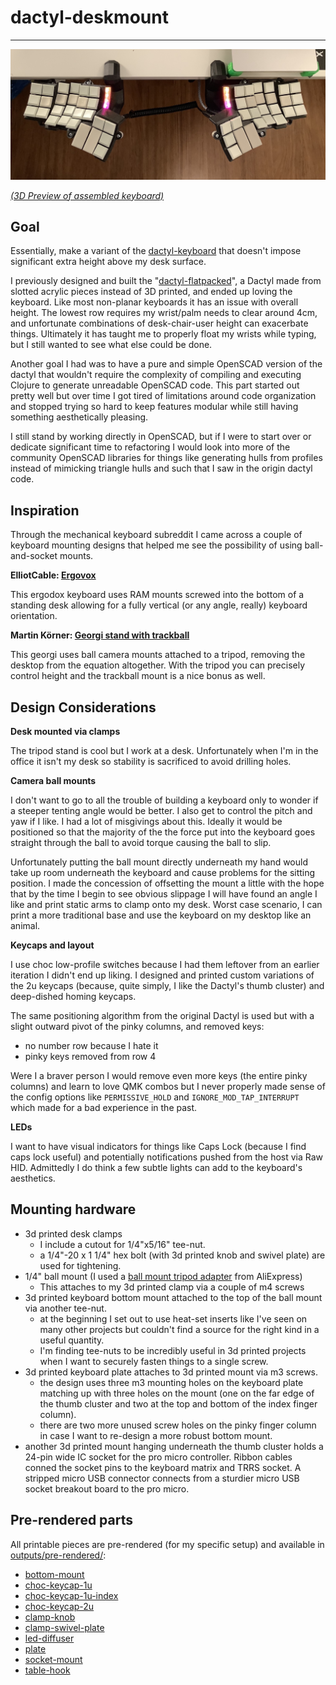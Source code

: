 # dactyl-deskmount
---
![dactyl-deskmount.jpg](outputs/dactyl-deskmount.jpg "Dactyl and desk mounting hardware")

_[(3D Preview of assembled keyboard)](outputs/preview.stl)_

## Goal

Essentially, make a variant of the [dactyl-keyboard] that doesn't impose
significant extra height above my desk surface.

I previously designed and built the "[dactyl-flatpacked]", a Dactyl made from
slotted acrylic pieces instead of 3D printed, and ended up loving the keyboard.
Like most non-planar keyboards it has an issue with overall height. The lowest
row requires my wrist/palm needs to clear around 4cm, and unfortunate
combinations of desk-chair-user height can exacerbate things. Ultimately it has
taught me to properly float my wrists while typing, but I still wanted to see
what else could be done.

Another goal I had was to have a pure and simple OpenSCAD version of the dactyl
that wouldn't require the complexity of compiling and executing Clojure to
generate unreadable OpenSCAD code. This part started out pretty well but over
time I got tired of limitations around code organization and stopped trying so
hard to keep features modular while still having something aesthetically
pleasing.

I still stand by working directly in OpenSCAD, but if I were to start
over or dedicate significant time to refactoring I would look into more of the
community OpenSCAD libraries for things like generating hulls from profiles
instead of mimicking triangle hulls and such that I saw in the origin dactyl
code.


## Inspiration

Through the mechanical keyboard subreddit I came across a couple of keyboard
mounting designs that helped me see the possibility of using ball-and-socket
mounts.

**ElliotCable: [Ergovox]**

This ergodox keyboard uses RAM mounts screwed into the bottom of a standing desk
allowing for a fully vertical (or any angle, really) keyboard orientation.

**Martin Körner: [Georgi stand with trackball]**

This georgi uses ball camera mounts attached to a tripod, removing the desktop
from the equation altogether. With the tripod you can precisely control height
and the trackball mount is a nice bonus as well.


## Design Considerations

**Desk mounted via clamps**

The tripod stand is cool but I work at a desk. Unfortunately when I'm in the
office it isn't my desk so stability is sacrificed to avoid drilling holes.


**Camera ball mounts**

I don't want to go to all the trouble of building a keyboard only to wonder if a
steeper tenting angle would be better. I also get to control the pitch and yaw
if I like. I had a lot of misgivings about this. Ideally it would be positioned
so that the majority of the the force put into the keyboard goes straight
through the ball to avoid torque causing the ball to slip.

Unfortunately putting the ball mount directly underneath my hand would take up
room underneath the keyboard and cause problems for the sitting position. I made
the concession of offsetting the mount a little with the hope that by the time I
begin to see obvious slippage I will have found an angle I like and print static
arms to clamp onto my desk. Worst case scenario, I can print a more traditional
base and use the keyboard on my desktop like an animal.

**Keycaps and layout**

I use choc low-profile switches because I had them leftover from an earlier
iteration I didn't end up liking. I designed and printed custom variations of
the 2u keycaps (because, quite simply, I like the Dactyl's thumb cluster) and
deep-dished homing keycaps.

The same positioning algorithm from the original Dactyl is used but with a
slight outward pivot of the pinky columns, and removed keys:

* no number row because I hate it
* pinky keys removed from row 4

Were I a braver person I would remove even more keys (the entire pinky columns)
and learn to love QMK combos but I never properly made sense of the config
options like `PERMISSIVE_HOLD` and `IGNORE_MOD_TAP_INTERRUPT` which made for a
bad experience in the past.

**LEDs**

I want to have visual indicators for things like Caps Lock (because I find caps
lock useful) and potentially notifications pushed from the host via Raw HID.
Admittedly I do think a few subtle lights can add to the keyboard's aesthetics.


## Mounting hardware

* 3d printed desk clamps
  * I include a cutout for 1/4"x5/16" tee-nut.
  * a 1/4"-20 x 1 1/4" hex bolt (with 3d printed knob and swivel plate) are used
    for tightening.
* 1/4" ball mount (I used a [ball mount tripod adapter] from AliExpress)
  * This attaches to my 3d printed clamp via a couple of m4 screws
* 3d printed keyboard bottom mount attached to the top of the ball mount via
  another tee-nut.
    * at the beginning I set out to use heat-set inserts like I've seen on many
      other projects but couldn't find a source for the right kind in a useful
      quantity.
    * I'm finding tee-nuts to be incredibly useful in 3d printed projects when I
      want to securely fasten things to a single screw.
* 3d printed keyboard plate attaches to 3d printed mount via m3 screws.
  * the design uses three m3 mounting holes on the keyboard plate matching up
    with three holes on the mount (one on the far edge of the thumb cluster and
    two at the top and bottom of the index finger column).
  * there are two more unused screw holes on the pinky finger column in case I
    want to re-design a more robust bottom mount.
* another 3d printed mount hanging underneath the thumb cluster holds a 24-pin
  wide IC socket for the pro micro controller. Ribbon cables conned the socket
  pins to the keyboard matrix and TRRS socket. A stripped micro USB connector
  connects from a sturdier micro USB socket breakout board to the pro micro.


## Pre-rendered parts

All printable pieces are pre-rendered (for my specific setup) and available in
[outputs/pre-rendered/](outputs/pre-rendered):

* [bottom-mount](outputs/pre-rendered/bottom-mount.stl)
* [choc-keycap-1u](outputs/pre-rendered/choc-keycap-1u.stl)
* [choc-keycap-1u-index](outputs/pre-rendered/choc-keycap-1u-index.stl)
* [choc-keycap-2u](outputs/pre-rendered/choc-keycap-2u.stl)
* [clamp-knob](outputs/pre-rendered/clamp-knob.stl)
* [clamp-swivel-plate](outputs/pre-rendered/clamp-swivel-plate.stl)
* [led-diffuser](outputs/pre-rendered/led-diffuser.stl)
* [plate](outputs/pre-rendered/plate.stl)
* [socket-mount](outputs/pre-rendered/socket-mount.stl)
* [table-hook](outputs/pre-rendered/table-hook.stl)


[dactyl-keyboard]:https://github.com/adereth/dactyl-keyboard/
[dactyl-flatpacked]:https://github.com/nickcoutsos/dactyl-flatpacked/
[Georgi stand with trackball]:https://stenoblog.com/georgi-stand-with-trackball/
[Ergovox]:https://www.reddit.com/r/MechanicalKeyboards/comments/8ib8pi/something_a_little_different_the_ergovox/
[ball mount tripod adapter]:https://www.aliexpress.com/item/4000183944867.html
